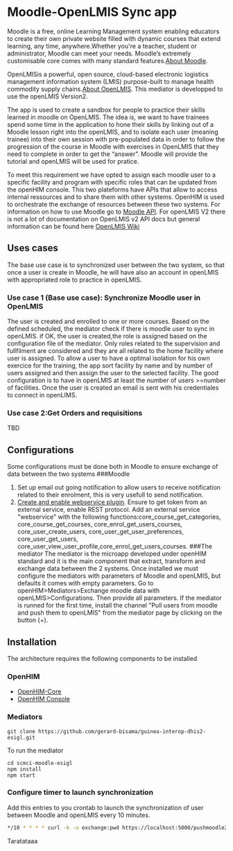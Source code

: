 # Moodle-OpenLMIS Sync app
Moodle is a free, online Learning Management system enabling educators to create their own private website filled with dynamic courses that extend learning, any time, anywhere.Whether you're a teacher, student or administrator, Moodle can meet your needs. Moodle’s extremely customisable core comes with many standard features.[About Moodle](https://docs.moodle.org/35/en/Features).

OpenLMISis a powerful, open source, cloud-based electronic logistics management information system (LMIS) purpose-built to manage health commodity supply chains.[About OpenLMIS](https://docs.moodle.org/35/en/Features). This mediator is developped to use the openLMIS Version2.

The app is used to create a sandbox for people to practice their skills learned in moodle on  OpenLMIS. The idea is, we want to have trainees spend some time in the application to hone their skills by linking out of a Moodle lesson right into the openLMIS, and to isolate each user (meaning trainee) into their own session with pre-populated data in order to follow the progression of the course in Moodle with exercises in OpenLMIS that they need to complete in order to get the “answer”. Moodle will provide the tutorial and openLMIS will be used for pratice.

To meet this requirement we have opted to assign each moodle user to a specific facility and program with specific roles that can be updated from the openHIM console. 
This two plateforms have APIs that allow to access internal ressources and to share them with other systems. OpenHIM is used to orchestrate the exchange of resources between these two systems. 
For information on how to use Moodle go to [Moodle API](https://docs.moodle.org/dev/Web_services_API).
For openLMIS V2 there is not a lot of documentation on OpenLMIS v2 API docs but general information can be found here [OpenLMIS Wiki](https://openlmis.atlassian.net/wiki/spaces/OP/overview)
## Uses cases
The base use case is to synchronized user between the two system, so that once a user is create in Moodle, he will have also an account in openLMIS with appropriated role to practice in openLMIS.

### Use case 1 (Base use case): Synchronize Moodle user in OpenLMIS
The user is created and enrolled to one or more courses. Based on the defined scheduled, the mediator check if there is moodle user to sync in openLMIS. if OK, the user is created,the role is assigned based on the configuration file of the mediator. Only roles related to the supervision and fullfilment are considered and they are all related to the home facility where user is assigned. To allow a user to have a optimal isolation for his own exercice for the training, the app sort facility by name and by number of users assigned and then assign the user to the selected facility. The good configuration is to have in openLMIS at least the  number of users >=number of facilities. Once the user is created an email is sent with his credentiales to connect in openLIMS.

### Use case 2:Get Orders and requisitions
TBD

## Configurations
Some configurations must be done both in Moodle to ensure exchange of data between the two systems
###Moodle
1. Set up email out going notification to allow users to receive notification related to their enrolment, this is very usefull to send notification.
2. [Create and enable webservice plugin](https://docs.moodle.org/35/en/Using_web_services). Ensure to get token from an external service, enable REST protocol. Add an external service "webservice" with the following functions:core_course_get_categories, core_course_get_courses, core_enrol_get_users_courses, core_user_create_users, core_user_get_user_preferences, core_user_get_users, core_user_view_user_profile,core_enrol_get_users_courses.
###The mediator
The mediator is the microapp developed under openHIM standard and it is the main component that extract, transform and exchange data between the 2 systems.
Once installed we must configure the mediators with parameters of Moodle and openLMIS, but defaults it comes with empty parameters.
Go to openHIM>Mediators>Exchange moodle data with openLMIS>Configurations. Then provide all parameters.
If the mediator is runned for the first time, install the channel "Pull users from moodle and push them to openLMIS" from the mediator page by clicking on the button (+).


## Installation
The architecture requires the following components to be installed
### OpenHIM
* [OpenHIM-Core](https://openhim.readthedocs.io/en/latest/getting-started.html)
* [OpenHIM Console](https://openhim.readthedocs.io/en/latest/getting-started.html)
### Mediators
```
git clone https://github.com/gerard-bisama/guinea-interop-dhis2-esigl.git
```
To run the mediator
```
cd scmci-moodle-esigl
npm install
npm start
```


### Configure timer to launch synchronization
Add this entries to you crontab to launch the synchronization of user between Moodle and openLMIS every 10 minutes.
```sh
*/10 * * * * curl -k -u exchange:pwd https://localhost:5000/pushmoodle2lmis > /dev/null & #5000 is the default port for openHIM channel.
```

Taratataaa
